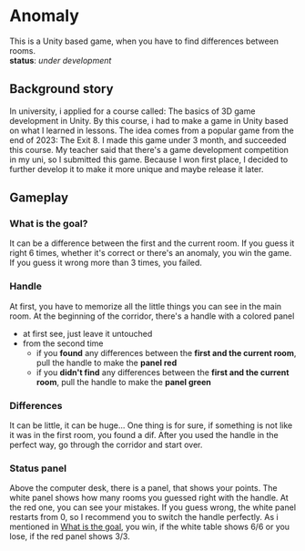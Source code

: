 # Anomaly
This is a Unity based game, when you have to find differences between rooms. <br/>
**status**: *under development* <br/>

## Background story
In university, i applied for a course called: The basics of 3D game development in Unity. By this course, i had to make a game in Unity based on what I learned in lessons.
The idea comes from a popular game from the end of 2023: The Exit 8. I made this game under 3 month, and succeeded this course. 
My teacher said that there's a game development competition in my uni, so I submitted this game. 
Because I won first place, I decided to further develop it to make it more unique and maybe release it later.

## Gameplay
### What is the goal?
It can be a difference between the first and the current room. If you guess it right 6 times, whether it's correct or there's an anomaly, you win the game. 
If you guess it wrong more than 3 times, you failed.

### Handle
At first, you have to memorize all the little things you can see in the main room. At the beginning of the corridor, there's a handle with a colored panel
- at first see, just leave it untouched
- from the second time
  - if you **found** any differences between the **first and the current room**, pull the handle to make the **panel red**
  - if you **didn't find** any differences between the **first and the current room**, pull the handle to make the **panel green**

### Differences
It can be little, it can be huge... One thing is for sure, if something is not like it was in the first room, you found a dif. 
After you used the handle in the perfect way, go through the corridor and start over. <br/>

### Status panel
Above the computer desk, there is a panel, that shows your points. The white panel shows how many rooms you guessed right with the handle. 
At the red one, you can see your mistakes. If you guess wrong, the white panel restarts from 0, so I recommend you to switch the handle perfectly.
As i mentioned in [What is the goal](#what-is-the-goal), you win, if the white table shows 6/6 or you lose, if the red panel shows 3/3.



